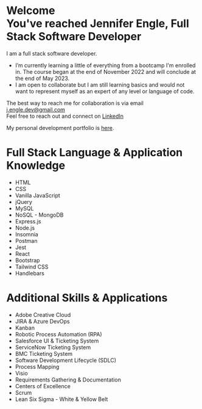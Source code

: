 <head>
  <link rel="stylesheet" href="https://cdn.jsdelivr.net/npm/devicons@1.8.0/css/devicons.min.css">
</head>
<body>

  <h1>Welcome <br>
  You've reached Jennifer Engle, Full Stack Software Developer</h1>
  
I am a full stack software developer. 
  
- I’m currently learning a little of everything from a bootcamp I'm enrolled in. The course began at the end of November 2022 and will conclude at the end of May 2023.
- I am open to collaborate but I am still learning basics and would not want to represent myself as an expert of any level or language of code. 

The best way to reach me for collaboration is via email j.engle.dev@gmail.com <br>
Feel free to reach out and connect on <a href="linkedin.com/in/jennifer-engle">LinkedIn</a> 


My personal development portfolio is <a href="https://jengle-dev.github.io/Personal-React-Portfolio/" target="_blank"
                                        >here</a>.  

<h1>Full Stack Language & Application Knowledge</h1>
  <ul>
    <li>HTML</li>
    <li>CSS</li>
    <li>Vanilla JavaScript</li>
    <li>jQuery</li>
    <li>MySQL</li>
    <li>NoSQL - MongoDB</li>
    <li>Express.js</li>
    <li>Node.js</li>
    <li>Insomnia</li>
    <li>Postman</li>
    <li>Jest</li>
    <li>React</li>
    <li>Bootstrap</li>
    <li>Tailwind CSS</li>
    <li>Handlebars</li>
  </ul>
<h1>Additional Skills & Applications</h1>
<ul> 
  <li>Adobe Creative Cloud</li>
  <li>JIRA & Azure DevOps</li>
  <li>Kanban</li>
  <li>Robotic Process Automation (RPA)</li>
  <li>Salesforce UI & Ticketing System</li>
  <li>ServiceNow Ticketing System</li>
  <li>BMC Ticketing System</li>
  <li>Software Development Lifecycle (SDLC)</li>
  <li>Process Mapping</li>
  <li>Visio</li>
  <li>Requirements Gathering & Documentation</li>
  <li>Centers of Excellence</li>
  <li>Scrum</li>
  <li>Lean Six Sigma - White & Yellow Belt</li>
</ul>
  
</body>
<!---
jengle-dev/jengle-dev is a ✨ special ✨ repository because its `README.md` (this file) appears on your GitHub profile.
You can click the Preview link to take a look at your changes.
--->
